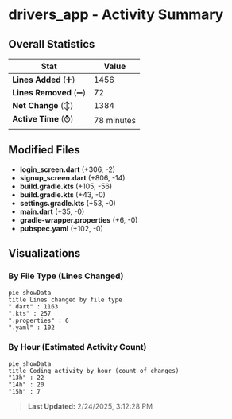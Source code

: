 # drivers_app - Activity Summary 

## Overall Statistics

| Stat                   | Value                                                             |
| ---------------------- | ----------------------------------------------------------------- |
| **Lines Added** (➕)   | 1456                                          |
| **Lines Removed** (➖) | 72                                        |
| **Net Change** (↕)    | 1384                |
| **Active Time** (⌚)   | 78 minutes |


## Modified Files
- **login_screen.dart** (+306, -2)
- **signup_screen.dart** (+806, -14)
- **build.gradle.kts** (+105, -56)
- **build.gradle.kts** (+43, -0)
- **settings.gradle.kts** (+53, -0)
- **main.dart** (+35, -0)
- **gradle-wrapper.properties** (+6, -0)
- **pubspec.yaml** (+102, -0)

## Visualizations

### By File Type (Lines Changed)

```mermaid
pie showData
title Lines changed by file type
".dart" : 1163
".kts" : 257
".properties" : 6
".yaml" : 102
```

### By Hour (Estimated Activity Count)

```mermaid
pie showData
title Coding activity by hour (count of changes)
"13h" : 22
"14h" : 20
"15h" : 7
```


> **Last Updated:** 2/24/2025, 3:12:28 PM